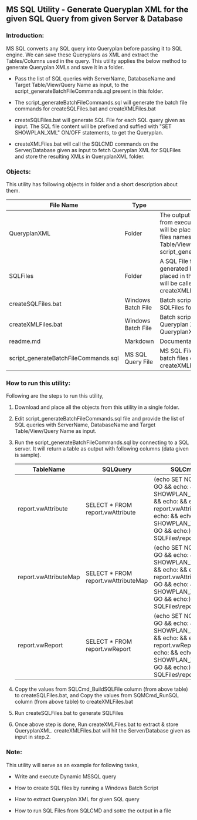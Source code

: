 ## MS SQL Utility - Generate Queryplan XML for the given SQL Query from given Server & Database

### Introduction:

MS SQL converts any SQL query into Queryplan before passing it to SQL engine. We can save these Queryplans as XML and extract the Tables/Columns used in the query. 
This utility applies the below method to generate Queryplan XMLs and save it in a folder. 

* Pass the list of SQL queries with ServerName, DatabaseName and Target Table/View/Query Name as input, to the script_generateBatchFileCommands.sql present in this folder.

* The script_generateBatchFileCommands.sql will generate the batch file commands for createSQLFiles.bat and createXMLFiles.bat

* createSQLFiles.bat will generate SQL File for each SQL query given as input. The SQL file content will be prefixed and suffied with "SET SHOWPLAN_XML" ON/OFF statements, to get the Queryplan.

* createXMLFiles.bat will call the SQLCMD commands on the Server/Database given as input to fetch Queryplan XML for SQLFiles and store the resulting XMLs in QueryplanXML folder.


### Objects:

This utility has following objects in folder and a short description about them.


| File Name | Type | Description |
| --- | --- | --- |
| QueryplanXML | Folder | The output MS SQL Queryplan XMLs from executing createXMLFiles.bat file will be placed in this folder. The XML files names will be the target Table/View name given in script_generateBatchFileCommands.sql |
| SQLFiles | Folder | A SQL File for each input query will be generated by createSQLFiles.bat and placed in this folder. These SQL files will be called from SQLCMD by createXMLFiles.bat |
| createSQLFiles.bat | Windows Batch File | Batch script that will create SQL files in SQLFiles folder |
| createXMLFiles.bat | Windows Batch File | Batch script that will create MS SQL Queryplan XMLs from SQLFiles to QueryplanXML folder |
| readme.md | Markdown | Documentation |
| script_generateBatchFileCommands.sql | MS SQL Query File | MS SQL File to create commands for batch files createSQLFiles.bat and createXMLFiles.bat |


### How to run this utility:

Following are the steps to run this utility,

1. Download and place all the objects from this utility in a single folder.

2. Edit script_generateBatchFileCommands.sql file and provide the list of SQL queries with ServerName, DatabaseName and Target Table/View/Query Name as input.

3. Run the script_generateBatchFileCommands.sql by connecting to a SQL server. It will return a table as output with following columns (data given is sample).

	| TableName | SQLQuery | SQLCmd_BuildSQLFile | SQMCmd_RunSQL |
	| --- | --- | --- | --- |
	| report.vwAttribute | SELECT * FROM report.vwAttribute | (echo SET NOCOUNT ON;     && echo GO    && echo:    && echo SET SHOWPLAN_XML ON;     && echo GO    && echo:    && echo SELECT * FROM report.vwAttribute;     && echo GO     && echo:    && echo SET SHOWPLAN_XML OFF;     && echo GO    && echo:)    > SQLFiles\report.vwAttribute.sql | sqlcmd -S ESVMUnityDev1 -d dbRKS -i SQLFiles\report.vwAttribute.sql -y0 -o QueryplanXML\report.vwAttribute.xml |
	| report.vwAttributeMap | SELECT * FROM report.vwAttributeMap | (echo SET NOCOUNT ON;     && echo GO    && echo:    && echo SET SHOWPLAN_XML ON;     && echo GO    && echo:    && echo SELECT * FROM report.vwAttributeMap;     && echo GO     && echo:    && echo SET SHOWPLAN_XML OFF;     && echo GO    && echo:)    > SQLFiles\report.vwAttributeMap.sql | sqlcmd -S ESVMUnityDev1 -d dbRKS -i SQLFiles\report.vwAttributeMap.sql -y0 -o QueryplanXML\report.vwAttributeMap.xml |
	| report.vwReport | SELECT * FROM report.vwReport | (echo SET NOCOUNT ON;     && echo GO    && echo:    && echo SET SHOWPLAN_XML ON;     && echo GO    && echo:    && echo SELECT * FROM report.vwReport;     && echo GO     && echo:    && echo SET SHOWPLAN_XML OFF;     && echo GO    && echo:)    > SQLFiles\report.vwReport.sql | sqlcmd -S ESVMUnityDev1 -d dbRKS -i SQLFiles\report.vwReport.sql -y0 -o QueryplanXML\report.vwReport.xml |

4. Copy the values from SQLCmd_BuildSQLFile column (from above table) to createSQLFiles.bat, and Copy the values from SQMCmd_RunSQL column (from above table) to createXMLFiles.bat

5. Run createSQLFiles.bat to generate SQLFiles

6. Once above step is done, Run createXMLFiles.bat to extract & store QueryplanXML. createXMLFiles.bat will hit the Server/Database given as input in step.2.


### Note:

This utility will serve as an example for following tasks,

* Write and execute Dynamic MSSQL query

* How to create SQL files by running a Windows Batch Script

* How to extract Queryplan XML for given SQL query

* How to run SQL Files from SQLCMD and sotre the output in a file



